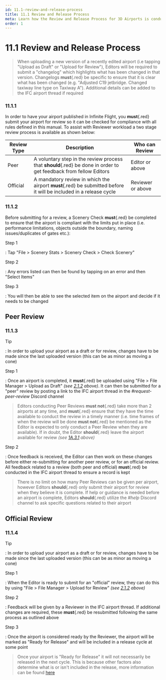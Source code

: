 ```yaml
---
id: 11.1-review-and-release-process
title: 11.1 Review and Release Process
meta: Learn how the Review and Release Process for 3D Airports is conducted within Infinite Flight.
order: 1
---
```




# 11.1 Review and Release Process



> When uploading a new version of a recently edited airport (i.e tapping "Upload as Draft" or "Upload for Review"), Editors will be required to submit a "changelog" which highlights what has been changed in that version. Changelogs **must**{.red} be specific to ensure that it is clear what has been changed (e.g. "Adjusted C19 jetbridge. Changed taxiway line type on Taxiway A"). Additional details can be added to the IFC airport thread if required 



### 11.1.1

In order to have your airport published in Infinite Flight, you **must**{.red} submit your airport for review so it can be checked for compliance with all rules defined in this manual. To assist with Reviewer workload a two stage review process is available as shown below:



| Review Type | Description                                                  | Who can Review    |
| ----------- | ------------------------------------------------------------ | ----------------- |
| Peer        | A voluntary step in the review process that **should**{.red} be done in order to get feedback from fellow Editors | Editor or above   |
| Official    | A mandatory review in which the airport **must**{.red} be submitted before it will be included in a release cycle | Reviewer or above |



### 11.1.2

Before submitting for a review, a Scenery Check **must**{.red} be completed to ensure that the airport is compliant with the limits put in place (i.e. performance limitations, objects outside the boundary, naming issues/duplicates of gates etc.):



Step 1

: Tap "File > Scenery Stats > Scenery Check > Check Scenery"



Step 2

: Any errors listed can then be found by tapping on an error and then "Select Items"



Step 3

: You will then be able to see the selected item on the airport and decide if it needs to be changed



## Peer Review 

### 11.1.3

Tip

: In order to upload your airport as a draft or for review, changes have to be made since the last uploaded version (this can be as minor as moving a cone)



Step 1

: Once an airport is completed, it **must**{.red} be uploaded using "File > File Manager > Upload as Draft" *(see [2.1.2](/guide/scenery-editor-manual/2.-user-interface/2.1-editor-screen#2.1.2) above)*. It can then be submitted for a "peer" review by posting a link to the IFC airport thread in the *#request-peer-review* Discord channel



> Editors conducting Peer Reviews **must not**{.red} take more than 2 airports at any time, and **must**{.red} ensure that they have the time available to conduct the review in a timely manner (i.e. time frames of when the review will be done **must not**{.red} be mentioned as the Editor is expected to only conduct a Peer Review when they are available). If in doubt, the Editor **should**{.red} leave the airport available for review *(see [1A.3.1](/guide/scenery-editor-manual/1a.-administration/1a.3-editor-rules#1a.3.1) above)*



Step 2

: Once feedback is received, the Editor can then work on these changes before either re-submitting for another peer review, or for an official review. All feedback related to a review (both peer and official) **must**{.red} be conducted in the IFC airport thread to ensure a record is kept



> There is no limit on how many Peer Reviews can be given per airport, however Editors **should**{.red} only submit their airport for review when they believe it is complete. If help or guidance is needed before an airport is complete, Editors **should**{.red} utilize the *#help* Discord channel to ask specific questions related to their airport



## Official Review

### 11.1.4

Tip

: In order to upload your airport as a draft or for review, changes have to be made since the last uploaded version (this can be as minor as moving a cone)



Step 1

: When the Editor is ready to submit for an "official" review, they can do this by using "File > File Manager > Upload for Review" *(see [2.1.2](/guide/scenery-editor-manual/2.-user-interface/2.1-editor-screen#2.1.2) above)*



Step 2

: Feedback will be given by a Reviewer in the IFC airport thread. If additional changes are required, these **must**{.red} be resubmitted following the same process as outlined above



Step 3

: Once the airport is considered ready by the Reviewer, the airport will be marked as "Ready for Release" and will be included in a release cycle at some point



> Once your airport is "Ready for Release" it will not necessarily be released in the next cycle. This is because other factors also determine what is or isn't included in the release, more information can be found [here](https://community.infiniteflight.com/t/airport-releases/653276)